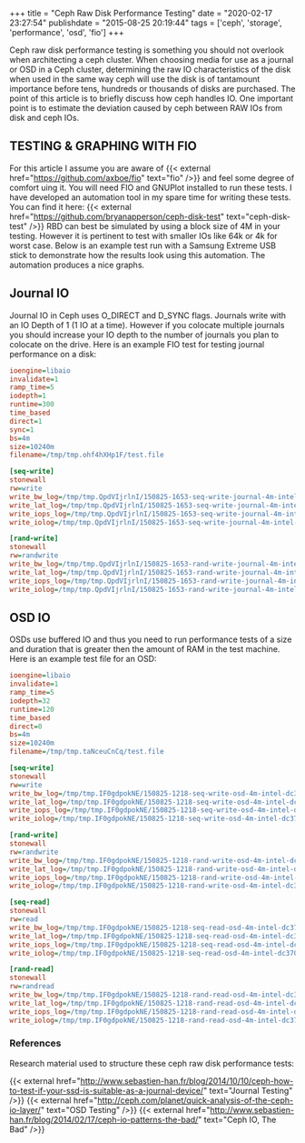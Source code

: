 +++
title = "Ceph Raw Disk Performance Testing"
date = "2020-02-17 23:27:54"
publishdate = "2015-08-25 20:19:44"
tags = ['ceph', 'storage', 'performance', 'osd', 'fio']
+++

Ceph raw disk performance testing is something you should not overlook when
architecting a ceph cluster. When choosing media for use as a journal or OSD in
a Ceph cluster, determining the raw IO characteristics of the disk when used in
the same way ceph will use the disk is of tantamount importance before tens,
hundreds or thousands of disks are purchased. The point of this article is to
briefly discuss how ceph handles IO. One important point is to estimate the
deviation caused by ceph between RAW IOs from disk and ceph IOs.

## TESTING & GRAPHING WITH FIO

For this article I assume you are aware of {{< external href="https://github.com/axboe/fio" text="fio" />}} and feel some degree of comfort uing it. You will need FIO and GNUPlot installed to run these tests. I have developed an
automation tool in my spare time for writing these tests. You can find it
here: {{< external href="https://github.com/bryanapperson/ceph-disk-test" text="ceph-disk-test" />}} RBD can
best be simulated by using a block size of 4M in your testing. However it is
pertinent to test with smaller IOs like 64k or 4k for worst case. Below is an
example test run with a Samsung Extreme USB stick to demonstrate how the results
look using this automation. The automation produces a nice graphs.

## Journal IO

Journal IO in Ceph uses O_DIRECT and D_SYNC flags. Journals write with an IO
Depth of 1 (1 IO at a time). However if you colocate multiple journals you
should increase your IO depth to the number of journals you plan to colocate on
the drive. Here is an example FIO test for testing journal performance on a
disk:

```ini
ioengine=libaio
invalidate=1
ramp_time=5
iodepth=1
runtime=300
time_based
direct=1
sync=1
bs=4m
size=10240m
filename=/tmp/tmp.ohf4hXHp1F/test.file

[seq-write]
stonewall
rw=write
write_bw_log=/tmp/tmp.QpdVIjrlnI/150825-1653-seq-write-journal-4m-intel-dc3700-d1
write_lat_log=/tmp/tmp.QpdVIjrlnI/150825-1653-seq-write-journal-4m-intel-dc3700-d1
write_iops_log=/tmp/tmp.QpdVIjrlnI/150825-1653-seq-write-journal-4m-intel-dc3700-d1
write_iolog=/tmp/tmp.QpdVIjrlnI/150825-1653-seq-write-journal-4m-intel-dc3700-d1

[rand-write]
stonewall
rw=randwrite
write_bw_log=/tmp/tmp.QpdVIjrlnI/150825-1653-rand-write-journal-4m-intel-dc3700-d1
write_lat_log=/tmp/tmp.QpdVIjrlnI/150825-1653-rand-write-journal-4m-intel-dc3700-d1
write_iops_log=/tmp/tmp.QpdVIjrlnI/150825-1653-rand-write-journal-4m-intel-dc3700-d1
write_iolog=/tmp/tmp.QpdVIjrlnI/150825-1653-rand-write-journal-4m-intel-dc3700-d1
```

## OSD IO

OSDs use buffered IO and thus you need to run performance tests of a size and
duration that is greater then the amount of RAM in the test machine. Here is an
example test file for an OSD:

```ini
ioengine=libaio
invalidate=1
ramp_time=5
iodepth=32
runtime=120
time_based
direct=0
bs=4m
size=10240m
filename=/tmp/tmp.taNceuCnCq/test.file

[seq-write]
stonewall
rw=write
write_bw_log=/tmp/tmp.IF0gdpokNE/150825-1218-seq-write-osd-4m-intel-dc3700
write_lat_log=/tmp/tmp.IF0gdpokNE/150825-1218-seq-write-osd-4m-intel-dc3700
write_iops_log=/tmp/tmp.IF0gdpokNE/150825-1218-seq-write-osd-4m-intel-dc3700
write_iolog=/tmp/tmp.IF0gdpokNE/150825-1218-seq-write-osd-4m-intel-dc3700

[rand-write]
stonewall
rw=randwrite
write_bw_log=/tmp/tmp.IF0gdpokNE/150825-1218-rand-write-osd-4m-intel-dc3700
write_lat_log=/tmp/tmp.IF0gdpokNE/150825-1218-rand-write-osd-4m-intel-dc3700
write_iops_log=/tmp/tmp.IF0gdpokNE/150825-1218-rand-write-osd-4m-intel-dc3700
write_iolog=/tmp/tmp.IF0gdpokNE/150825-1218-rand-write-osd-4m-intel-dc3700

[seq-read]
stonewall
rw=read
write_bw_log=/tmp/tmp.IF0gdpokNE/150825-1218-seq-read-osd-4m-intel-dc3700
write_lat_log=/tmp/tmp.IF0gdpokNE/150825-1218-seq-read-osd-4m-intel-dc3700
write_iops_log=/tmp/tmp.IF0gdpokNE/150825-1218-seq-read-osd-4m-intel-dc3700
write_iolog=/tmp/tmp.IF0gdpokNE/150825-1218-seq-read-osd-4m-intel-dc3700

[rand-read]
stonewall
rw=randread
write_bw_log=/tmp/tmp.IF0gdpokNE/150825-1218-rand-read-osd-4m-intel-dc3700
write_lat_log=/tmp/tmp.IF0gdpokNE/150825-1218-rand-read-osd-4m-intel-dc3700
write_iops_log=/tmp/tmp.IF0gdpokNE/150825-1218-rand-read-osd-4m-intel-dc3700
write_iolog=/tmp/tmp.IF0gdpokNE/150825-1218-rand-read-osd-4m-intel-dc3700
```

### References

Research material used to structure these ceph raw disk performance tests:

{{< external href="http://www.sebastien-han.fr/blog/2014/10/10/ceph-how-to-test-if-your-ssd-is-suitable-as-a-journal-device/" text="Journal Testing" />}}
{{< external href="http://ceph.com/planet/quick-analysis-of-the-ceph-io-layer/" text="OSD Testing" />}}
{{< external href="http://www.sebastien-han.fr/blog/2014/02/17/ceph-io-patterns-the-bad/" text="Ceph IO, The Bad" />}}
